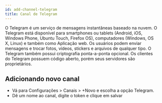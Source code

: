 ```yaml
---
id: add-channel-telegram
title: Canal de Telegram
---
```


O Telegram é um serviço de mensagens instantâneas baseado na nuvem. O Telegram está disponível para smartphones ou tablets (Android, iOS, Windows Phone, Ubuntu Touch, Firefox OS), computadores (Windows, OS X, Linux) e também como Aplicação web. Os usuários podem enviar mensagens e trocar fotos, vídeos, stickers e arquivos de qualquer tipo. O Telegram também possui criptografia ponta-a-ponta opcional. Os clientes do Telegram possuem código aberto, porém seus servidores são proprietários. 

## Adicionando novo canal
- Vá para Configurações > Canais > +Novo e escolha a opção Telegram.
- Dê um nome ao canal, digite o token e clique em salvar 
